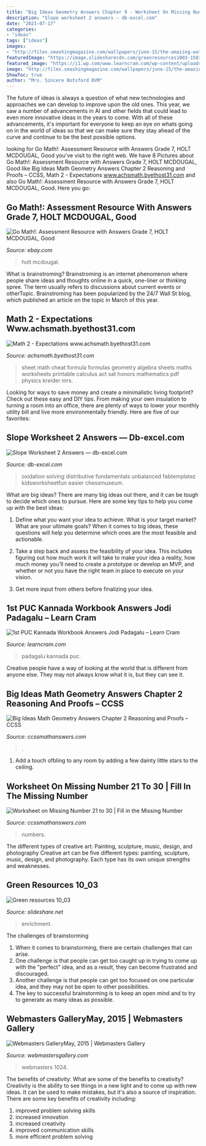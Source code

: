 ```yaml
---
title: "Big Ideas Geometry Answers Chapter 9 - Worksheet On Missing Number 21 To 30"
description: "Slope worksheet 2 answers — db-excel.com"
date: "2023-07-17"
categories:
- "ideas"
tags: ["ideas"]
images:
- "http://files.smashingmagazine.com/wallpapers/june-15/the-amazing-water-park/nocal/june-15-the-amazing-water-park-nocal-1024x768.jpg"
featuredImage: "https://image.slidesharecdn.com/greenresources1003-150323104214-conversion-gate01/95/green-resources-1003-5-638.jpg?cb=1427125373"
featured_image: "https://i1.wp.com/www.learncram.com/wp-content/uploads/2019/12/1st-PUC-Kannada-Workbook-Answers-Jodi-Padagalu-4.png?resize=211%2C300&amp;ssl=1"
image: "http://files.smashingmagazine.com/wallpapers/june-15/the-amazing-water-park/nocal/june-15-the-amazing-water-park-nocal-1024x768.jpg"
ShowToc: true
author: "Mrs. Sincere Botsford DVM"
---
```



The future of ideas is always a question of what new technologies and approaches we can develop to improve upon the old ones. This year, we saw a number of advancements in AI and other fields that could lead to even more innovative ideas in the years to come. With all of these advancements, it's important for everyone to keep an eye on whats going on in the world of ideas so that we can make sure they stay ahead of the curve and continue to be the best possible options.

	

		
looking for Go Math!: Assessment Resource with Answers Grade 7, HOLT MCDOUGAL, Good you've visit to the right web. We have 8 Pictures about Go Math!: Assessment Resource with Answers Grade 7, HOLT MCDOUGAL, Good like Big Ideas Math Geometry Answers Chapter 2 Reasoning and Proofs – CCSS, Math 2 - Expectations www.achsmath.byethost31.com and also Go Math!: Assessment Resource with Answers Grade 7, HOLT MCDOUGAL, Good. Here you go:
		
    
## Go Math!: Assessment Resource With Answers Grade 7, HOLT MCDOUGAL, Good

<img loading=lazy src="https://i.ebayimg.com/images/g/eYMAAOSwpfpeThIT/s-l300.jpg" onerror="this.onerror=null;this.src='https://tse1.mm.bing.net/th?id=OIP.bHIXESgg5x663bqSnt3ELgAAAA&amp;pid=15.1';" alt="Go Math!: Assessment Resource with Answers Grade 7, HOLT MCDOUGAL, Good">

_Source: ebay.com_

>holt mcdougal. 

	

What is brainstroming?
Brainstroming is an internet phenomenon where people share ideas and thoughts online in a quick, one-liner or thinking spree. The term usually refers to discussions about current events or otherTopic. Brainstroming has been popularized by the 24/7 Wall St blog, which published an article on the topic in March of this year.

    
## Math 2 - Expectations Www.achsmath.byethost31.com

<img loading=lazy src="http://www.achsmath.byethost31.com/Math_2_(Two)_files/FormulaSheetGeometry2.jpg" onerror="this.onerror=null;this.src='https://tse2.mm.bing.net/th?id=OIP.SzxJTb3C-HroYWYv-Q3uOwHaJz&amp;pid=15.1';" alt="Math 2 - Expectations www.achsmath.byethost31.com">

_Source: achsmath.byethost31.com_

>sheet math cheat formula formulas geometry algebra sheets maths worksheets printable calculus act sat honors mathematics pdf physics kreider mrs. 

	

Looking for ways to save money and create a minimalistic living footprint? Check out these easy and DIY tips. From making your own insulation to turning a room into an office, there are plenty of ways to lower your monthly utility bill and live more environmentally friendly. Here are five of our favorites: 

    
## Slope Worksheet 2 Answers — Db-excel.com

<img loading=lazy src="https://db-excel.com/wp-content/uploads/2019/09/unit-3-worksheet-2-chemistry-answers-1-750x970-1.jpg" onerror="this.onerror=null;this.src='https://tse4.mm.bing.net/th?id=OIP.eSKGR7mPLy6aGvixCN7ZlwHaJl&amp;pid=15.1';" alt="Slope Worksheet 2 Answers — db-excel.com">

_Source: db-excel.com_

>oxidation solving distributive fundamentals unbalanced fabtemplatez kidsworksheetfun easier chessmuseum. 

	

What are big ideas?
There are many big ideas out there, and it can be tough to decide which ones to pursue. Here are some key tips to help you come up with the best ideas:
1. Define what you want your idea to achieve. What is your target market? What are your ultimate goals? When it comes to big ideas, these questions will help you determine which ones are the most feasible and actionable.

2. Take a step back and assess the feasibility of your idea. This includes figuring out how much work it will take to make your idea a reality, how much money you’ll need to create a prototype or develop an MVP, and whether or not you have the right team in place to execute on your vision.

3. Get more input from others before finalizing your idea.

    
## 1st PUC Kannada Workbook Answers Jodi Padagalu – Learn Cram

<img loading=lazy src="https://i1.wp.com/www.learncram.com/wp-content/uploads/2019/12/1st-PUC-Kannada-Workbook-Answers-Jodi-Padagalu-4.png?resize=211%2C300&amp;ssl=1" onerror="this.onerror=null;this.src='https://tse2.mm.bing.net/th?id=OIP.RBvMBiEgFP5kTwjPhjOJlAAAAA&amp;pid=15.1';" alt="1st PUC Kannada Workbook Answers Jodi Padagalu – Learn Cram">

_Source: learncram.com_

>padagalu kannada puc. 

	

Creative people have a way of looking at the world that is different from anyone else. They may not always know what it is, but they can see it.

    
## Big Ideas Math Geometry Answers Chapter 2 Reasoning And Proofs – CCSS

<img loading=lazy src="https://ccssmathanswers.com/wp-content/uploads/2021/02/Big-Ideas-Math-Geometry-Answers-Chapter-2-Reasoning-and-Proofs-2.5-Question-3-300x257.png" onerror="this.onerror=null;this.src='https://tse2.mm.bing.net/th?id=OIP.tI8N8pLsEh1B7714tiCTaAAAAA&amp;pid=15.1';" alt="Big Ideas Math Geometry Answers Chapter 2 Reasoning and Proofs – CCSS">

_Source: ccssmathanswers.com_

>. 

	

1. Add a touch ofbling to any room by adding a few dainty little stars to the ceiling.

    
## Worksheet On Missing Number 21 To 30 | Fill In The Missing Number

<img loading=lazy src="https://ccssmathanswers.com/wp-content/uploads/2021/05/Worksheet-on-Missing-Numbers-21-30-709x1024.jpg" onerror="this.onerror=null;this.src='https://tse3.mm.bing.net/th?id=OIP.QNw8JoYGZZln1GKICfyWHQHaKs&amp;pid=15.1';" alt="Worksheet on Missing Number 21 to 30 | Fill in the Missing Number">

_Source: ccssmathanswers.com_

>numbers. 

	

The different types of creative art: Painting, sculpture, music, design, and photography
Creative art can be five different types: painting, sculpture, music, design, and photography. Each type has its own unique strengths and weaknesses.

    
## Green Resources 10_03

<img loading=lazy src="https://image.slidesharecdn.com/greenresources1003-150323104214-conversion-gate01/95/green-resources-1003-5-638.jpg?cb=1427125373" onerror="this.onerror=null;this.src='https://tse3.mm.bing.net/th?id=OIP.2kaoJiEx3pARJ6E-SyeZ5AHaJl&amp;pid=15.1';" alt="Green resources 10_03">

_Source: slideshare.net_

>enrichment. 

	

The challenges of brainstorming
1. When it comes to brainstorming, there are certain challenges that can arise.
2. One challenge is that people can get too caught up in trying to come up with the "perfect" idea, and as a result, they can become frustrated and discouraged.
3. Another challenge is that people can get too focused on one particular idea, and they may not be open to other possibilities.
4. The key to successful brainstorming is to keep an open mind and to try to generate as many ideas as possible.

    
## Webmasters GalleryMay, 2015 | Webmasters Gallery

<img loading=lazy src="http://files.smashingmagazine.com/wallpapers/june-15/the-amazing-water-park/nocal/june-15-the-amazing-water-park-nocal-1024x768.jpg" onerror="this.onerror=null;this.src='https://tse1.mm.bing.net/th?id=OIP.HEtKw9SAJXUxezvGFvdLcQHaFj&amp;pid=15.1';" alt="Webmasters GalleryMay, 2015 | Webmasters Gallery">

_Source: webmastersgallery.com_

>webmasters 1024. 

	

The benefits of creativity: What are some of the benefits to creativity?
Creativity is the ability to see things in a new light and to come up with new ideas. It can be used to make mistakes, but it's also a source of inspiration. There are some key benefits of creativity including: 
1. improved problem solving skills 
2. increased innovation 
3. increased creativity 
4. improved communication skills 
5. more efficient problem solving 

